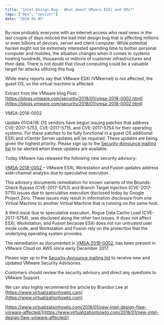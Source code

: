 ```yaml
---
title: "Intel Design Bug - What about VMware ESXi and VMs?"
tags: ["Ops", "opvizor"]
date: "2018-01-05"
---
```


By now probably everyone with an internet access who read news in the last couple of days noticed the bad Intel design bug that is affecting millions or even billions of devices, server and client computer. While potential hacker might not be extremely interested spending time to bother personal computer and mobiles, the situation changes when it comes to systems hosting hundreds, thousands or millions of customer infrastructures and their data. There is not doubt that cloud computing could be a valuable target for attacks utilizing this bug.

While many reports say that VMware ESXi (VMkernel) is not affected, the guest OS, so the virtual machine is affected.

Extract from the VMware blog Post: [https://blogs.vmware.com/security/2018/01/vmsa-2018-0002.html](https://blogs.vmware.com/security/2018/01/vmsa-2018-0002.html)

VMSA-2018-0002

Update 01/04/18: OS vendors have begun issuing patches that address CVE-2017-5753, CVE-2017-5715, and CVE-2017-5754 for their operating systems. For these patches to be fully functional in a guest OS additional ESXi and vCenter Server updates will be required. These updates are being given the highest priority. Please sign up to the [Security-Announce mailing list](http://lists.vmware.com/cgi-bin/mailman/listinfo/security-announce) to be alerted when these updates are available.

Today VMware has released the following new security advisory:

[VMSA-2018-0002](https://www.vmware.com/us/security/advisories/VMSA-2018-0002.html) – VMware ESXi, Workstation and Fusion updates address side-channel analysis due to speculative execution.

This advisory documents remediation for known variants of the Bounds-Check Bypass (CVE-2017-5753) and Branch Target Injection (CVE-2017-5715) issues due to speculative execution disclosed today by Google Project Zero. These issues may result in information disclosure from one Virtual Machine to another Virtual Machine that is running on the same host.

A third issue due to speculative execution, Rogue Data Cache Load (CVE-2017-5754), was disclosed along the other two issues. It does not affect ESXi, Workstation, and Fusion because ESXi does not run untrusted user mode code, and Workstation and Fusion rely on the protection that the underlying operating system provides.

The remediation as documented in [VMSA-2018-0002](https://www.vmware.com/us/security/advisories/VMSA-2018-0002.html), has been present in VMware Cloud on AWS since early December 2017.

Please sign up to the [Security-Announce mailing list](http://lists.vmware.com/cgi-bin/mailman/listinfo/security-announce) to receive new and updated VMware Security Advisories.

Customers should review the security advisory and direct any questions to VMware Support.

We can also highly recommend the article by Brandon Lee at [https://www.virtualizationhowto.com](https://www.virtualizationhowto.com)

[https://www.virtualizationhowto.com/2018/01/new-intel-design-flaw-vmware-affected/](https://www.virtualizationhowto.com/2018/01/new-intel-design-flaw-vmware-affected/)
